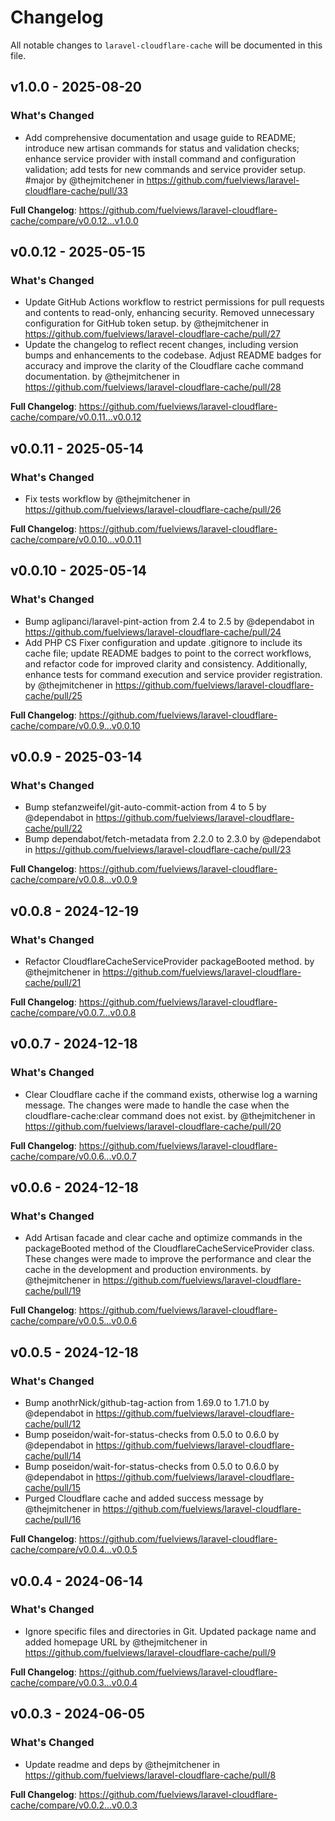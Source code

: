 # Changelog

All notable changes to `laravel-cloudflare-cache` will be documented in this file.

## v1.0.0 - 2025-08-20

### What's Changed

* Add comprehensive documentation and usage guide to README; introduce new artisan commands for status and validation checks; enhance service provider with install command and configuration validation; add tests for new commands and service provider setup. #major by @thejmitchener in https://github.com/fuelviews/laravel-cloudflare-cache/pull/33

**Full Changelog**: https://github.com/fuelviews/laravel-cloudflare-cache/compare/v0.0.12...v1.0.0

## v0.0.12 - 2025-05-15

### What's Changed

* Update GitHub Actions workflow to restrict permissions for pull requests and contents to read-only, enhancing security. Removed unnecessary configuration for GitHub token setup. by @thejmitchener in https://github.com/fuelviews/laravel-cloudflare-cache/pull/27
* Update the changelog to reflect recent changes, including version bumps and enhancements to the codebase. Adjust README badges for accuracy and improve the clarity of the Cloudflare cache command documentation. by @thejmitchener in https://github.com/fuelviews/laravel-cloudflare-cache/pull/28

**Full Changelog**: https://github.com/fuelviews/laravel-cloudflare-cache/compare/v0.0.11...v0.0.12

## v0.0.11 - 2025-05-14

### What's Changed

* Fix tests workflow by @thejmitchener in https://github.com/fuelviews/laravel-cloudflare-cache/pull/26

**Full Changelog**: https://github.com/fuelviews/laravel-cloudflare-cache/compare/v0.0.10...v0.0.11

## v0.0.10 - 2025-05-14

### What's Changed

* Bump aglipanci/laravel-pint-action from 2.4 to 2.5 by @dependabot in https://github.com/fuelviews/laravel-cloudflare-cache/pull/24
* Add PHP CS Fixer configuration and update .gitignore to include its cache file; update README badges to point to the correct workflows, and refactor code for improved clarity and consistency. Additionally, enhance tests for command execution and service provider registration. by @thejmitchener in https://github.com/fuelviews/laravel-cloudflare-cache/pull/25

**Full Changelog**: https://github.com/fuelviews/laravel-cloudflare-cache/compare/v0.0.9...v0.0.10

## v0.0.9 - 2025-03-14

### What's Changed

* Bump stefanzweifel/git-auto-commit-action from 4 to 5 by @dependabot in https://github.com/fuelviews/laravel-cloudflare-cache/pull/22
* Bump dependabot/fetch-metadata from 2.2.0 to 2.3.0 by @dependabot in https://github.com/fuelviews/laravel-cloudflare-cache/pull/23

**Full Changelog**: https://github.com/fuelviews/laravel-cloudflare-cache/compare/v0.0.8...v0.0.9

## v0.0.8 - 2024-12-19

### What's Changed

* Refactor CloudflareCacheServiceProvider packageBooted method. by @thejmitchener in https://github.com/fuelviews/laravel-cloudflare-cache/pull/21

**Full Changelog**: https://github.com/fuelviews/laravel-cloudflare-cache/compare/v0.0.7...v0.0.8

## v0.0.7 - 2024-12-18

### What's Changed

* Clear Cloudflare cache if the command exists, otherwise log a warning message. The changes were made to handle the case when the cloudflare-cache:clear command does not exist. by @thejmitchener in https://github.com/fuelviews/laravel-cloudflare-cache/pull/20

**Full Changelog**: https://github.com/fuelviews/laravel-cloudflare-cache/compare/v0.0.6...v0.0.7

## v0.0.6 - 2024-12-18

### What's Changed

* Add Artisan facade and clear cache and optimize commands in the packageBooted method of the CloudflareCacheServiceProvider class. These changes were made to improve the performance and clear the cache in the development and production environments. by @thejmitchener in https://github.com/fuelviews/laravel-cloudflare-cache/pull/19

**Full Changelog**: https://github.com/fuelviews/laravel-cloudflare-cache/compare/v0.0.5...v0.0.6

## v0.0.5 - 2024-12-18

### What's Changed

* Bump anothrNick/github-tag-action from 1.69.0 to 1.71.0 by @dependabot in https://github.com/fuelviews/laravel-cloudflare-cache/pull/12
* Bump poseidon/wait-for-status-checks from 0.5.0 to 0.6.0 by @dependabot in https://github.com/fuelviews/laravel-cloudflare-cache/pull/14
* Bump poseidon/wait-for-status-checks from 0.5.0 to 0.6.0 by @dependabot in https://github.com/fuelviews/laravel-cloudflare-cache/pull/15
* Purged Cloudflare cache and added success message by @thejmitchener in https://github.com/fuelviews/laravel-cloudflare-cache/pull/16

**Full Changelog**: https://github.com/fuelviews/laravel-cloudflare-cache/compare/v0.0.4...v0.0.5

## v0.0.4 - 2024-06-14

### What's Changed

* Ignore specific files and directories in Git. Updated package name and added homepage URL by @thejmitchener in https://github.com/fuelviews/laravel-cloudflare-cache/pull/9

**Full Changelog**: https://github.com/fuelviews/laravel-cloudflare-cache/compare/v0.0.3...v0.0.4

## v0.0.3 - 2024-06-05

### What's Changed

* Update readme and deps by @thejmitchener in https://github.com/fuelviews/laravel-cloudflare-cache/pull/8

**Full Changelog**: https://github.com/fuelviews/laravel-cloudflare-cache/compare/v0.0.2...v0.0.3
